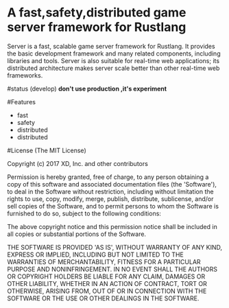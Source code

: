 # A fast,safety,distributed game server framework for Rustlang
Server is a fast, scalable game server framework for Rustlang. It provides the basic development framework and many related components, including libraries and tools. Server is also suitable for real-time web applications; its distributed architecture makes server scale better than other real-time web frameworks.

#status (develop)
**don't use  production ,it's experiment**

#Features
* fast
* safety
* distributed
* distributed

#License
(The MIT License)

Copyright (c) 2017 XD, Inc. and other contributors

Permission is hereby granted, free of charge, to any person obtaining a copy of this software and associated documentation files (the 'Software'), to deal in the Software without restriction, including without limitation the rights to use, copy, modify, merge, publish, distribute, sublicense, and/or sell copies of the Software, and to permit persons to whom the Software is furnished to do so, subject to the following conditions:

The above copyright notice and this permission notice shall be included in all copies or substantial portions of the Software.

THE SOFTWARE IS PROVIDED 'AS IS', WITHOUT WARRANTY OF ANY KIND, EXPRESS OR IMPLIED, INCLUDING BUT NOT LIMITED TO THE WARRANTIES OF MERCHANTABILITY, FITNESS FOR A PARTICULAR PURPOSE AND NONINFRINGEMENT. IN NO EVENT SHALL THE AUTHORS OR COPYRIGHT HOLDERS BE LIABLE FOR ANY CLAIM, DAMAGES OR OTHER LIABILITY, WHETHER IN AN ACTION OF CONTRACT, TORT OR OTHERWISE, ARISING FROM, OUT OF OR IN CONNECTION WITH THE SOFTWARE OR THE USE OR OTHER DEALINGS IN THE SOFTWARE.